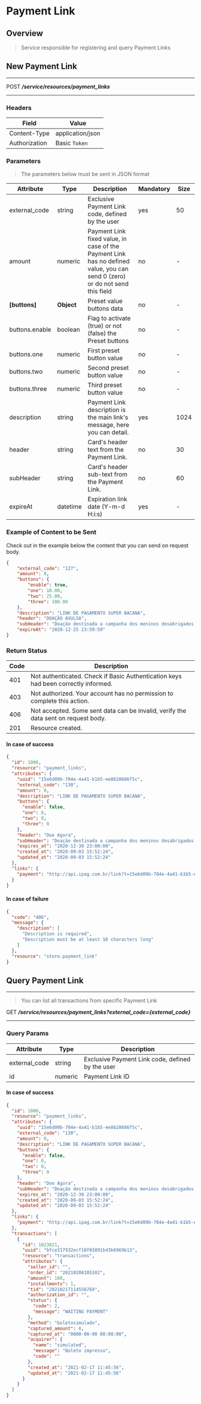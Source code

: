 # Payment Link <!-- {docsify-ignore-all} -->

## Overview

> Service responsible for registering and query Payment Links

## New Payment Link
---
<span class="verb httpPOST">POST</span> ***/service/resources/payment_links***

---

### Headers

| Field | Value |
| ------------ | ------ |
| Content-Type | application/json |
| Authorization | Basic `Token`|

### Parameters
> The parameters below must be sent in JSON format

|  Attribute  |  Type  |  Description  |  Mandatory  |  Size  |
|-|-|-|-|-|
|   external_code  |   string  |  Exclusive Payment Link code, defined by the user  |  yes  |   50  |
|   amount  |   numeric  |  Payment Link fixed value, in case of the Payment Link has no defined value, you can send 0 (zero) or do not send this field  |  no  |   -  |
|   **[buttons]**  |   **Object**  |  Preset value buttons data  |  no  |   -  |
|   buttons.enable  |   boolean  |  Flag to activate (true) or not (false) the Preset buttons  |  no  |   -  |
|   buttons.one  |   numeric  |  First preset button value  |  no  |   -  |
|   buttons.two  |   numeric  |  Second preset button value  |  no  |   -  |
|   buttons.three  |   numeric  |  Third preset button value  |  no  |   -  |
|   description  |   string  |  Payment Link description is the main link's message, here you can detail.  |  yes  |   1024  |
|   header  |   string  |  Card's header text from the Payment Link.  |  no  |   30  |
|   subHeader  |   string  | Card's header sub-text from the Payment Link. |  no  |   60  |
|   expireAt  |   datetime  |  Expiration link date (Y-m-d H:i:s)  |  yes  |   -  |

### Example of Content to be Sent
Check out in the example below the content that you can send on request body.

```json
{
	"external_code": "127",
	"amount": 0,
	"buttons": {
		"enable": true,
		"one": 10.00,
		"two": 25.00,
		"three": 100.00
	},
	"description": "LINK DE PAGAMENTO SUPER BACANA",
	"header": "DOAÇÃO AVULSA",
	"subHeader": "Doação destinada a campanha dos meninos desabrigados do Vale do Ribeira",
	"expireAt": "2020-12-25 23:59:59"
}
```

### Return Status
| Code | Description                                                  |
| ---- | ------------------------------------------------------------ |
| 401  | Not authenticated. Check if Basic Authentication keys had been correctly informed. |
| 403  | Not authorized. Your account has no permission to complete this action. |
| 406  | Not accepted. Some sent data can be invalid, verify the data sent on request body. |
| 201  | Resource created.                                            |

#### In case of success

```json
{
  "id": 1000,
  "resource": "payment_links",
  "attributes": {
    "uuid": "15e6d09b-704e-4a41-b1b5-ee8620686f5c",
    "external_code": "130",
    "amount": 0,
    "description": "LINK DE PAGAMENTO SUPER BACANA",
    "buttons": {
      "enable": false,
      "one": 0,
      "two": 0,
      "three": 0
    },
    "header": "Doe Agora",
    "subHeader": "Doação destinada a campanha dos meninos desabrigados do Vale do Ribeira",
    "expires_at": "2020-12-30 23:00:00",
    "created_at": "2020-09-03 15:52:24",
    "updated_at": "2020-09-03 15:52:24"
  },
  "links": {
    "payment": "http://api.ipag.com.br/link?t=15e6d09b-704e-4a41-b1b5-ee8620686f5c"
  }
}
```

#### In case of failure

```json
{
  "code": "406",
  "message": {
    "description": [
      "Description is required",
      "Description must be at least 10 characters long"
    ]
  },
  "resource": "store.payment_link"
}
```

## Query Payment Link

---

> You can list all transactions from specific Payment Link

<span class="verb httpGET">GET</span> ***/service/resources/payment_links?external_code={external_code}***

---

### Query Params

|   Attribute  |   Type   |   Description                |
|-------------|----------|----------------------------|
|   external_code    |   string  |   Exclusive Payment Link code, defined by the user  |
|   id    |   numeric  |   Payment Link ID  |

#### In case of success

```json
{
  "id": 1000,
  "resource": "payment_links",
  "attributes": {
    "uuid": "15e6d09b-704e-4a41-b1b5-ee8620686f5c",
    "external_code": "130",
    "amount": 0,
    "description": "LINK DE PAGAMENTO SUPER BACANA",
    "buttons": {
      "enable": false,
      "one": 0,
      "two": 0,
      "three": 0
    },
    "header": "Doe Agora",
    "subHeader": "Doação destinada a campanha dos meninos desabrigados do Vale do Ribeira",
    "expires_at": "2020-12-30 23:00:00",
    "created_at": "2020-09-03 15:52:24",
    "updated_at": "2020-09-03 15:52:24"
  },
  "links": {
    "payment": "http://api.ipag.com.br/link?t=15e6d09b-704e-4a41-b1b5-ee8620686f5c"
  },
  "transactions": [
    {
      "id": 1023021,
      "uuid": "bfce317932ecf18f03891b43b6969b13",
      "resource": "transactions",
      "attributes": {
        "seller_id": "",
        "order_id": "20210208105102",
        "amount": 100,
        "installments": 1,
        "tid": "20210217114556769",
        "authorization_id": "",
        "status": {
          "code": 2,
          "message": "WAITING PAYMENT"
        },
        "method": "boletosimulado",
        "captured_amount": 0,
        "captured_at": "0000-00-00 00:00:00",
        "acquirer": {
          "name": "simulated",
          "message": "Boleto impresso",
          "code": ""
        },
        "created_at": "2021-02-17 11:45:56",
        "updated_at": "2021-02-17 11:45:56"
      }
    }
  ]
}
```